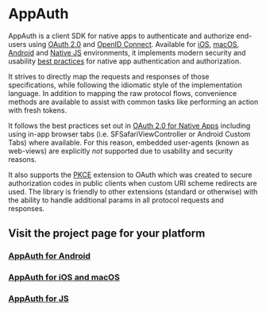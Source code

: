 # AppAuth

AppAuth is a client SDK for native apps to authenticate and authorize end-users
using [OAuth 2.0](https://tools.ietf.org/html/rfc6749) and [OpenID Connect](http://openid.net/specs/openid-connect-core-1_0.html). Available for [iOS](https://github.com/openid/AppAuth-iOS),
[macOS](https://github.com/openid/AppAuth-iOS), [Android](https://github.com/openid/AppAuth-Android) and 
[Native JS](https://github.com/openid/AppAuth-JS) environments, it implements modern security and usability
[best practices](https://tools.ietf.org/html/draft-ietf-oauth-native-apps) for
native app authentication and authorization.

It strives to directly map the requests and responses of those specifications, while following
the idiomatic style of the implementation language. In addition to mapping the
raw protocol flows, convenience methods are available to assist with common
tasks like performing an action with fresh tokens.

It follows the best practices set out in 
[OAuth 2.0 for Native Apps](https://tools.ietf.org/html/draft-ietf-oauth-native-apps)
including using in-app browser tabs (i.e. SFSafariViewController or Android Custom Tabs)
where available. For this reason, embedded user-agents (known as web-views) are explicitly
*not* supported due to usability and security reasons.

It also supports the [PKCE](https://tools.ietf.org/html/rfc7636) extension to
OAuth which was created to secure authorization codes in public clients when
custom URI scheme redirects are used. The library is friendly to other
extensions (standard or otherwise) with the ability to handle additional params
in all protocol requests and responses.

## Visit the project page for your platform

### [AppAuth for Android](https://github.com/openid/AppAuth-Android)
### [AppAuth for iOS and macOS](https://github.com/openid/AppAuth-iOS)
### [AppAuth for JS](https://github.com/openid/AppAuth-JS)
